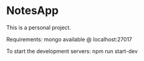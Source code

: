 # NotesApp
This is a personal project.

Requirements:
mongo available @ localhost:27017

To start the development servers:
npm run start-dev
